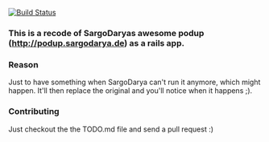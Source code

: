 [![Build Status](http://travis-ci.org/MrZYX/podup.png)](http://travis-ci.org/MrZYX/podup)

### This is a recode of SargoDaryas awesome podup (http://podup.sargodarya.de) as a rails app.

### Reason
Just to have something when SargoDarya can't run it anymore, which might happen.
It'll then replace the original and you'll notice when it happens ;).

### Contributing
Just checkout the the TODO.md file and send a pull request :)
